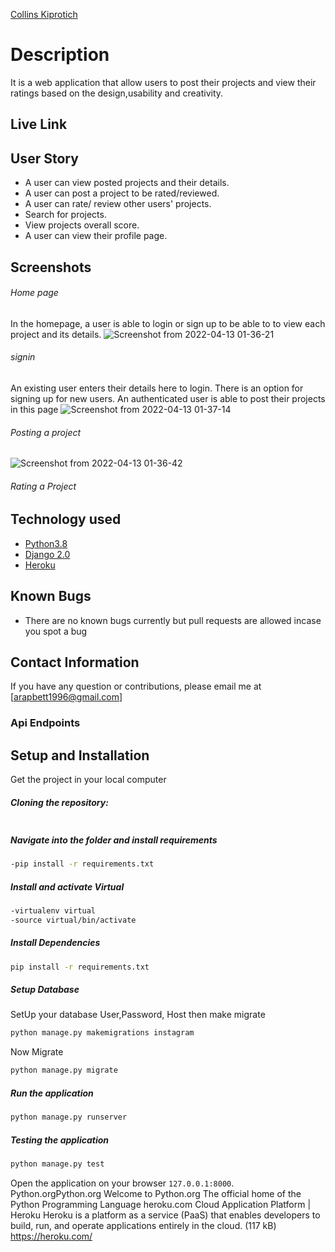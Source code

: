 
[Collins Kiprotich](https://github.com/Bett-Collins)
# Description 
It is a web application that allow users to post their projects and view their ratings based on the design,usability and creativity.

##  Live Link 
## User Story 
* A user can view posted projects and their details.
* A user can post a project to be rated/reviewed.
* A user can rate/ review other users' projects.
* Search for projects.
* View projects overall score.
* A user can view their profile page.
## Screenshots

###### Home page
 In the homepage, a user is able to login or sign up to be able to to view each project and its details.
![Screenshot from 2022-04-13 01-36-21](https://user-images.githubusercontent.com/93243303/163067789-29d71ae3-8e5c-42c0-8512-efdeec35bc42.png)

###### signin
An existing user enters their details here to login. There is an option for signing up for new users.
An authenticated user is able to post their projects in this page
![Screenshot from 2022-04-13 01-37-14](https://user-images.githubusercontent.com/93243303/163067802-196196a6-4428-4b71-aff5-1ed3507fdfad.png)
###### Posting a project
![Screenshot from 2022-04-13 01-36-42](https://user-images.githubusercontent.com/93243303/163067824-1d7d0a41-b8e2-4f81-9327-3642c044a55c.png)

###### Rating a Project
## Technology used 
* [Python3.8](https://www.python.org/)
* [Django 2.0](https://docs.djangoproject.com/en/2.2/)
* [Heroku](https://heroku.com)
## Known Bugs 
* There are no known bugs currently but pull requests are allowed incase you spot a bug
## Contact Information  
If you have any question or contributions, please email me at [arapbett1996@gmail.com]
  ### Api Endpoints
## Setup and Installation 
Get the project in your local computer
##### Cloning the repository: 
 ```bash
```
##### Navigate into the folder and install requirements 
 ```bash
-pip install -r requirements.txt
```
##### Install and activate Virtual 
 ```bash
-virtualenv virtual
-source virtual/bin/activate
```
##### Install Dependencies 
 ```bash
 pip install -r requirements.txt
```
##### Setup Database 
  SetUp your database User,Password, Host then make migrate
 ```bash
python manage.py makemigrations instagram
 ```
 Now Migrate
 ```bash
 python manage.py migrate
```
##### Run the application 
 ```bash
 python manage.py runserver
```
##### Testing the application 
 ```bash
 python manage.py test
```
Open the application on your browser `127.0.0.1:8000`.
Python.orgPython.org
Welcome to Python.org
The official home of the Python Programming Language
heroku.com
Cloud Application Platform | Heroku
Heroku is a platform as a service (PaaS) that enables developers to build, run, and operate applications entirely in the cloud. (117 kB)
https://heroku.com/

